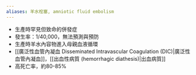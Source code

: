 ```yaml
---
aliases: 羊水栓塞, amniotic fluid embolism
---
```

- 生產時罕見但致命的併發症 
- 發生率：1/40,000，無法預測與預防 
- 生產時羊水內容物進入母親血液循環 
- [[廣泛性血管內凝血 Disseminated Intravascular Coagulation (DIC)|廣泛性血管內凝血]]，[[出血性病質 (hemorrhagic diathesis)|出血病質]] 
- 高死亡率，約80-85%